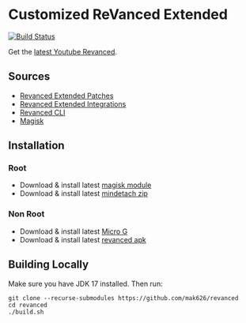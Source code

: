 # Customized ReVanced Extended

[![Build Status](https://github.com/mak626/revanced/actions/workflows/ci.yml/badge.svg)](https://github.com/mak626/revanced/actions/workflows/ci.yml)

Get the [latest Youtube Revanced](https://github.com/mak626/revanced/releases).

## Sources

- [Revanced Extended Patches](https://github.com/revanced/revanced-patches)
- [Revanced Extended Integrations](https://github.com/revanced/revanced-integrations)
- [Revanced CLI](https://github.com/j-hc/revanced-cli)
- [Magisk](https://github.com/j-hc/revanced-magisk-module)

## Installation

### Root

- Download & install latest [magisk module](https://github.com/mak626/revanced/releases/latest)
- Download & install latest [mindetach zip](https://github.com/mak626/revanced/releases/latest)

### Non Root

- Download & install latest [Micro G](https://github.com/inotia00/VancedMicroG/releases/latest/)
- Download & install latest [revanced apk](https://github.com/mak626/revanced/releases/latest)

## Building Locally

Make sure you have JDK 17 installed. Then run:

```console
git clone --recurse-submodules https://github.com/mak626/revanced
cd revanced
./build.sh
```

